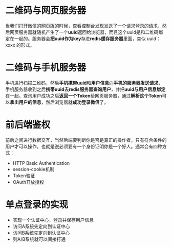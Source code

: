 # 二维码与网页服务器

当我们打开微信的网页版的时候，查看控制台发现发送了一个请求登录的请求，然后网页服务器就随机产生了一个**uuid**返回给浏览器，而且这个uuid是和二维码绑定在一起的。服务器会**把uuid作为key**存进**redis缓存服务器**里面，类似 uuid：xxxx 的形式。

# 二维码与手机服务器

手机进行扫描二维码，然后**手机携带uuid**和**用户信息**向**手机的服务器发送请求**，手机服务器收到之后**携带uuid去redis服务器查询用户**，并把**uuid与用户信息绑定**在一起。查询用户成功之后**返回一个Token**给网页服务器，通过**解析这个Token**可以**拿出用户的信息**，然后浏览器就**成功登录微信**了。

# 前后端鉴权

前后之间进行数据交互，当然后端要判断你是否是真正的操作者，只有符合条件的用户才可以操作。也就是说必须要有一个身份证明你是一个好人。通常会有四种方式：

- HTTP Basic Authentication
- session-cookie机制
- Token验证
- OAuth开放授权

# 单点登录的实现

- 实现一个认证中心，登录并保存用户信息
- 访问A系统先定向到认证中心
- 访问B系统先定向到认证中心
- 则A/B系统就可以间接打通